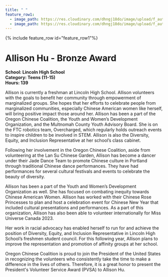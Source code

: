```yaml
---
title: " "
feature_row1:
  - image_path: https://res.cloudinary.com/dhngj18do/image/upload/f_auto,q_auto/v1/images/pvsa/2023_Allison_Hu
  - image_path: https://res.cloudinary.com/dhngj18do/image/upload/f_auto,q_auto/v1/images/activities/year_2023
---
```


{% include feature_row id="feature_row1"%}

# Allison Hu - Bronze Award

**School: Lincoln High School**  
**Category: Teens (11-15)**  
**Hours: 139**  

Allison is currently a freshman at Lincoln High School. Allison volunteers with the goals to benefit her community through empowerment of marginalized groups.  She hopes that her efforts to celebrate people from marginalized communities, especially Chinese American women like herself, will bring positive impact those around her. Allison has been a part of the Oregon Chinese Coalition, the Youth and Women’s Development Organization, and the Multnomah County Youth Advisory Board. She is on the FTC robotics team, Overcharged, which regularly holds outreach events to inspire children to be involved in STEM. Allison is also the Diversity, Equity, and Inclusion Representative at her school’s class cabinet.

Following her involvement in the Oregon Chinese Coalition, aside from volunteering at the Lan Su Chinese Garden, Allison has become a dancer under their Jade Dance Team to promote Chinese culture in Portland through traditional Chinese dance performances. They have had performances for several cultural festivals and events to celebrate the beauty of diversity.

Allison has been a part of the Youth and Women’s Development Organization as well. She has focused on combating inequity towards Chinese American Women. Allison has worked with their Chinese Rose Princesses to plan and host a celebration event for Chinese New Year that included cultural presentations and performances. As a part of this organization, Allison has also been able to volunteer internationally for Miss Universe Canada 2023.

Her work in racial advocacy has enabled herself to run for and achieve the position of Diversity, Equity, and Inclusion Representative in Lincoln High School’s freshmen student council. For this following year, Allison plans to improve the representation and promotion of affinity groups at her school.

Oregon Chinese Coalition is proud to join the President of the United States in recognizing the volunteers who consistently take the time to make a difference in the lives of others. Therefore, it is a great honor to present the President's Volunteer Service Award (PVSA) to Allison Hu.
